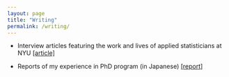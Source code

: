 ```yaml
---
layout: page
title: "Writing"
permalink: /writing/
---
```


* Interview articles featuring the work and lives of applied statisticians at NYU [[article]](https://wp.nyu.edu/priismblog/)

* Reports of my experience in PhD program (in Japanese) [[report]](https://www.funaifoundation.jp/scholarship/grantee_ishihara_miyabi.html)
